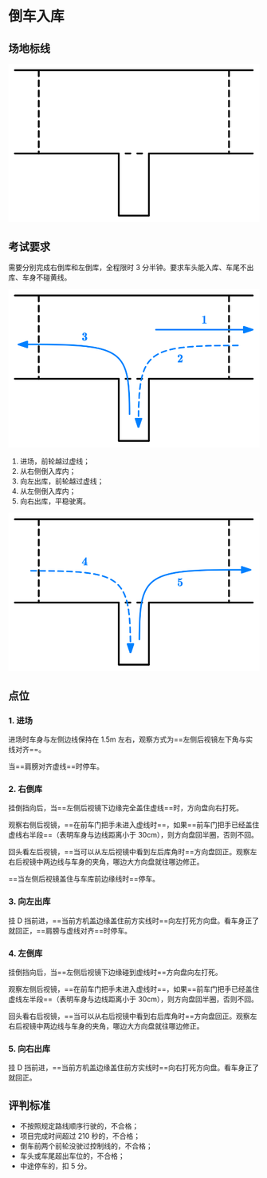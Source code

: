 # 倒车入库

## 场地标线

![](./images/reverse-parking.svg)

## 考试要求

需要分别完成右倒库和左倒库，全程限时 3 分半钟。要求车头能入库、车尾不出库、车身不碰黄线。

![](./images/reverse-parking-step-1.svg)

1. 进场，前轮越过虚线；
2. 从右侧倒入库内；
3. 向左出库，前轮越过虚线；
4. 从左侧倒入库内；
5. 向右出库，平稳驶离。

![](./images/reverse-parking-step-2.svg)

## 点位

### 1. 进场

进场时车身与左侧边线保持在 1.5m 左右，观察方式为==左侧后视镜左下角与实线对齐==。

当==肩膀对齐虚线==时停车。

### 2. 右倒库

挂倒挡向后，当==左侧后视镜下边缘完全盖住虚线==时，方向盘向右打死。

观察右侧后视镜，==在前车门把手未进入虚线时==，如果==前车门把手已经盖住虚线右半段==（表明车身与边线距离小于 30cm），则方向盘回半圈，否则不回。

回头看左后视镜，==当可以从左后视镜中看到左后库角时==方向盘回正。观察左右后视镜中两边线与车身的夹角，哪边大方向盘就往哪边修正。

==当左侧后视镜盖住与车库前边缘线时==停车。

### 3. 向左出库

挂 D 挡前进，==当前方机盖边缘盖住前方实线时==向左打死方向盘。看车身正了就回正，==肩膀与虚线对齐==时停车。

### 4. 左倒库

挂倒挡向后，当==左侧后视镜下边缘碰到虚线时==方向盘向左打死。

观察左侧后视镜，==在前车门把手未进入虚线时==，如果==前车门把手已经盖住虚线左半段==（表明车身与边线距离小于 30cm），则方向盘回半圈，否则不回。

回头看右后视镜，==当可以从右后视镜中看到右后库角时==方向盘回正。观察左右后视镜中两边线与车身的夹角，哪边大方向盘就往哪边修正。

### 5. 向右出库

挂 D 挡前进，==当前方机盖边缘盖住前方实线时==向右打死方向盘。看车身正了就回正。

## 评判标准

- 不按照规定路线顺序行驶的，不合格；
- 项目完成时间超过 210 秒的，不合格；
- 倒车前两个前轮没驶过控制线的，不合格；
- 车头或车尾超出车位的，不合格；
- 中途停车的，扣 5 分。
